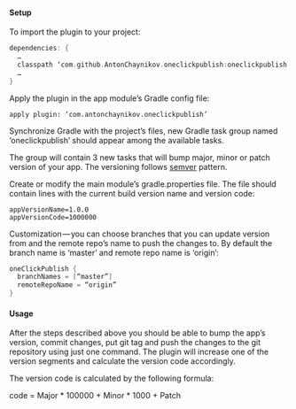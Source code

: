 #### Setup

To import the plugin to your project:
```groovy
dependencies: {
  …
  classpath ‘com.github.AntonChaynikov.oneclickpublish:oneclickpublish:0.12.0’
  …
}
```
Apply the plugin in the app module’s Gradle config file:
```
apply plugin: ‘com.antonchaynikov.oneclickpublish’
```

Synchronize Gradle with the project’s files, new Gradle task group named ‘oneclickpublish’ should appear among the available tasks.

The group will contain 3 new tasks that will bump major, minor or patch version of your app. The versioning follows [semver](https://semver.org/) pattern.

Create or modify the main module’s gradle.properties file. The file should contain lines with the current build version name and version code:
```
appVersionName=1.0.0
appVersionCode=1000000
```
Customization — you can choose branches that you can update version from and the remote repo’s name to push the changes to. By default the branch name is ‘master’ and remote repo name is ‘origin’:
```groovy
oneClickPublish {
  branchNames = [“master”]
  remoteRepoName = “origin”
}
```
#### Usage

After the steps described above you should be able to bump the app’s version, commit changes, put git tag and push the changes  to the git repository using just one command. The plugin will increase one of the version segments and calculate the version code accordingly.

The version code is calculated by the following formula:

code = Major * 100000 + Minor * 1000 + Patch